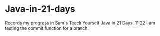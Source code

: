 # Java-in-21-days
Records my progress in Sam's Teach Yourself Java in 21 Days.
11:22 I am testing the commit function for a branch.
